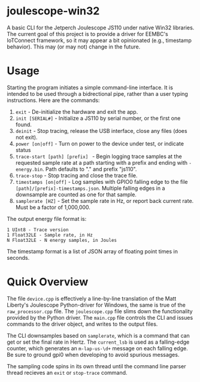 # joulescope-win32

A basic CLI for the Jetperch Joulescope JS110 under native Win32 libraries. The current goal of this project is to provide a driver for EEMBC's IoTConnect framework, so it may appear a bit opinionated (e.g., timestamp behavior). This may (or may not) change in the future.

# Usage

Starting the program initiates a simple command-line interface. It is intended to be used through a bidrectional pipe, rather than a user typing instructions. Here are the commands:

1. `exit` - De-initialize the hardware and exit the app.
2. `init [SERIAL#]` - Initialize a JS110 by serial number, or the first one found.
3. `deinit` - Stop tracing, release the USB interface, close any files (does not exit).
4. `power [on|off]` - Turn on power to the device under test, or indicate status
6. `trace-start [path] [prefix] ` - Begin logging trace samples at the requested sample rate at a path starting with a prefix and ending with `-energy.bin`. Path defaults to "." and prefix "js110".
7. `trace-stop` - Stop tracing and close the trace file.
8. `timestamps [on|off]` - Log samples with GPIO0 falling edge to the file `[path]/[prefix]-timestamps.json`. Multiple falling edges in a downsample are counted as one for that sample.
10. `samplerate [HZ]` - Set the sample rate in Hz, or report back current rate. Must be a factor of 1,000,000.

The output energy file format is:
~~~
1 UInt8 - Trace version
1 Float32LE - Sample rate, in Hz
N Float32LE - N energy samples, in Joules
~~~

The timestamp format is a list of JSON array of floating point times in seconds.

# Quick Overview

The file `device.cpp` is effectively a line-by-line translation of the Matt Liberty's Joulescope Python-driver for Windows, the same is true of the `raw_processor.cpp` file. The `joulescope.cpp` file slims down the functionality provided by the Python driver. The `main.cpp` file controls the CLI and issues commands to the driver object, and writes to the output files.

The CLI downsamples based on `samplerate`, which is a command that can get or set the final rate in Hertz. The `current_lsb` is used as a falling-edge counter, which generates an `m-lap-us-\d+` message on each falling edge. Be sure to ground gpi0 when developing to avoid spurious messages.

The sampling code spins in its own thread until the command line parser thread recieves an `exit` or `stop-trace` command.

